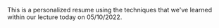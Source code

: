 This is a personalized resume using the techniques that we've learned within our lecture today on 05/10/2022.